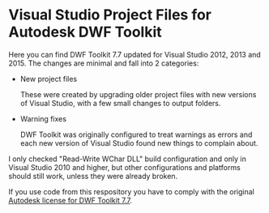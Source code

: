 # Visual Studio Project Files for Autodesk DWF Toolkit

Here you can find DWF Toolkit 7.7 updated for Visual Studio 2012, 2013 and 2015.
The changes are minimal and fall into 2 categories:

- New project files

  These were created by upgrading older project files with
  new versions of Visual Studio, with a few small changes to output folders.
  
- Warning fixes

  DWF Toolkit was originally configured to treat warnings as errors
  and each new version of Visual Studio found new things to complain about.

I only checked "Read-Write WChar DLL" build configuration and only in Visual Studio 2010
and higher, but other configurations and platforms should still work, unless they were
already broken.

If you use code from this respository you have to comply with the original
[Autodesk license for DWF Toolkit 7.7](http://usa.autodesk.com/adsk/servlet/item?siteID=123112&id=5522878).
